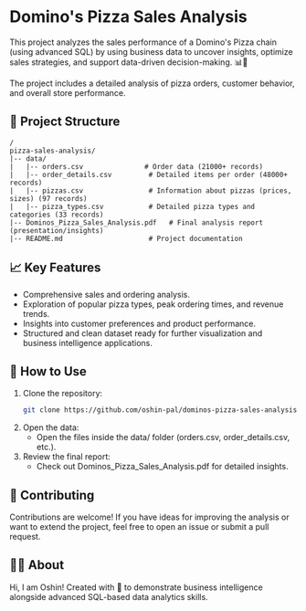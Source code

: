 # Domino's Pizza Sales Analysis

This project analyzes the sales performance of a Domino's Pizza chain (using advanced SQL) by using business data to uncover insights, optimize sales strategies, and support data-driven decision-making. 📊🍕

The project includes a detailed analysis of pizza orders, customer behavior, and overall store performance.

## 📂 Project Structure
```
/
pizza-sales-analysis/
|-- data/
|   |-- orders.csv               # Order data (21000+ records)
|   |-- order_details.csv         # Detailed items per order (48000+ records)
|   |-- pizzas.csv                # Information about pizzas (prices, sizes) (97 records)
|   |-- pizza_types.csv           # Detailed pizza types and categories (33 records)
|-- Dominos_Pizza_Sales_Analysis.pdf   # Final analysis report (presentation/insights)
|-- README.md                     # Project documentation
```

## 📈 Key Features

- Comprehensive sales and ordering analysis.
- Exploration of popular pizza types, peak ordering times, and revenue trends.
- Insights into customer preferences and product performance.
- Structured and clean dataset ready for further visualization and business intelligence applications.

## 🚀 How to Use

1. Clone the repository:
   ```bash
   git clone https://github.com/oshin-pal/dominos-pizza-sales-analysis.git
   ```
2. Open the data:
   - Open the files inside the data/ folder (orders.csv, order_details.csv, etc.).
3. Review the final report:
   - Check out Dominos_Pizza_Sales_Analysis.pdf for detailed insights.


## 🤝 Contributing

Contributions are welcome!
If you have ideas for improving the analysis or want to extend the project, feel free to open an issue or submit a pull request.


## 🙋‍♂️ About

Hi, I am Oshin! Created with 💙 to demonstrate business intelligence alongside advanced SQL-based data analytics skills.

